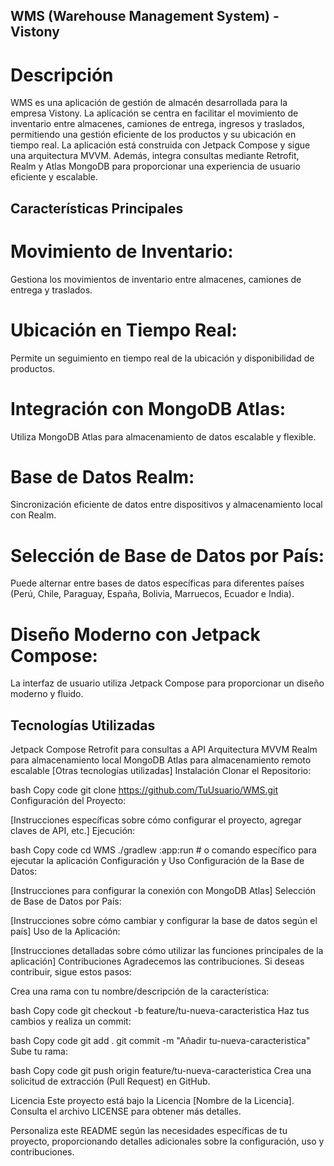 ## WMS (Warehouse Management System) - Vistony
# Descripción
WMS es una aplicación de gestión de almacén desarrollada para la empresa Vistony. La aplicación se centra en facilitar el movimiento de inventario entre almacenes, camiones de entrega, ingresos y traslados, permitiendo una gestión eficiente de los productos y su ubicación en tiempo real. La aplicación está construida con Jetpack Compose y sigue una arquitectura MVVM. Además, integra consultas mediante Retrofit, Realm y Atlas MongoDB para proporcionar una experiencia de usuario eficiente y escalable.

##  Características Principales
# Movimiento de Inventario: 
Gestiona los movimientos de inventario entre almacenes, camiones de entrega y traslados.

# Ubicación en Tiempo Real: 
Permite un seguimiento en tiempo real de la ubicación y disponibilidad de productos.

# Integración con MongoDB Atlas: 
Utiliza MongoDB Atlas para almacenamiento de datos escalable y flexible.

# Base de Datos Realm: 
Sincronización eficiente de datos entre dispositivos y almacenamiento local con Realm.

# Selección de Base de Datos por País: 
Puede alternar entre bases de datos específicas para diferentes países (Perú, Chile, Paraguay, España, Bolivia, Marruecos, Ecuador e India).

# Diseño Moderno con Jetpack Compose: 
La interfaz de usuario utiliza Jetpack Compose para proporcionar un diseño moderno y fluido.

## Tecnologías Utilizadas
Jetpack Compose
Retrofit para consultas a API
Arquitectura MVVM
Realm para almacenamiento local
MongoDB Atlas para almacenamiento remoto escalable
[Otras tecnologías utilizadas]
Instalación
Clonar el Repositorio:

bash
Copy code
git clone https://github.com/TuUsuario/WMS.git
Configuración del Proyecto:

[Instrucciones específicas sobre cómo configurar el proyecto, agregar claves de API, etc.]
Ejecución:

bash
Copy code
cd WMS
./gradlew :app:run  # o comando específico para ejecutar la aplicación
Configuración y Uso
Configuración de la Base de Datos:

[Instrucciones para configurar la conexión con MongoDB Atlas]
Selección de Base de Datos por País:

[Instrucciones sobre cómo cambiar y configurar la base de datos según el país]
Uso de la Aplicación:

[Instrucciones detalladas sobre cómo utilizar las funciones principales de la aplicación]
Contribuciones
Agradecemos las contribuciones. Si deseas contribuir, sigue estos pasos:

Crea una rama con tu nombre/descripción de la característica:

bash
Copy code
git checkout -b feature/tu-nueva-caracteristica
Haz tus cambios y realiza un commit:

bash
Copy code
git add .
git commit -m "Añadir tu-nueva-caracteristica"
Sube tu rama:

bash
Copy code
git push origin feature/tu-nueva-caracteristica
Crea una solicitud de extracción (Pull Request) en GitHub.

Licencia
Este proyecto está bajo la Licencia [Nombre de la Licencia]. Consulta el archivo LICENSE para obtener más detalles.

Personaliza este README según las necesidades específicas de tu proyecto, proporcionando detalles adicionales sobre la configuración, uso y contribuciones.
